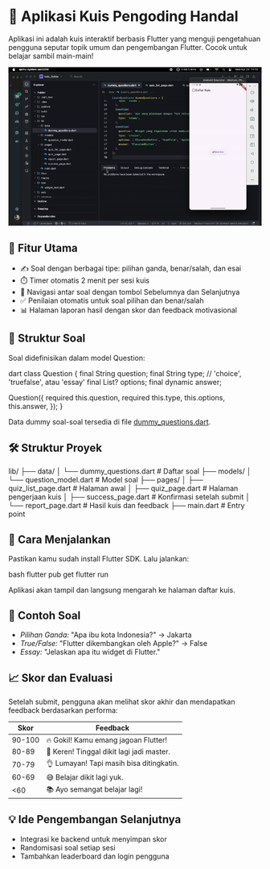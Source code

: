 # 📱 Aplikasi Kuis Pengoding Handal

Aplikasi ini adalah kuis interaktif berbasis Flutter yang menguji pengetahuan pengguna seputar topik umum dan pengembangan Flutter. Cocok untuk belajar sambil main-main!

![Demo](assets/demo.gif)

## 🎯 Fitur Utama

- ✍️ Soal dengan berbagai tipe: pilihan ganda, benar/salah, dan esai
- ⏱️ Timer otomatis 2 menit per sesi kuis
- 🔄 Navigasi antar soal dengan tombol Sebelumnya dan Selanjutnya
- ✅ Penilaian otomatis untuk soal pilihan dan benar/salah
- 📊 Halaman laporan hasil dengan skor dan feedback motivasional

## 🧠 Struktur Soal

Soal didefinisikan dalam model Question:

dart
class Question {
final String question;
final String type; // 'choice', 'truefalse', atau 'essay'
final List<String>? options;
final dynamic answer;

Question({
required this.question,
required this.type,
this.options,
this.answer,
});
}

Data dummy soal-soal tersedia di file [dummy_questions.dart](./data/dummy_questions.dart).

## 🛠️ Struktur Proyek

lib/
├── data/
│ └── dummy_questions.dart # Daftar soal
├── models/
│ └── question_model.dart # Model soal
├── pages/
│ ├── quiz_list_page.dart # Halaman awal
│ ├── quiz_page.dart # Halaman pengerjaan kuis
│ ├── success_page.dart # Konfirmasi setelah submit
│ └── report_page.dart # Hasil kuis dan feedback
├── main.dart # Entry point

## 🚀 Cara Menjalankan

Pastikan kamu sudah install Flutter SDK. Lalu jalankan:

bash
flutter pub get
flutter run

Aplikasi akan tampil dan langsung mengarah ke halaman daftar kuis.

## 🧪 Contoh Soal

- _Pilihan Ganda:_ "Apa ibu kota Indonesia?" → Jakarta
- _True/False:_ "Flutter dikembangkan oleh Apple?" → False
- _Essay:_ "Jelaskan apa itu widget di Flutter."

## 📈 Skor dan Evaluasi

Setelah submit, pengguna akan melihat skor akhir dan mendapatkan feedback berdasarkan performa:

| Skor   | Feedback                                  |
| ------ | ----------------------------------------- |
| 90-100 | 🔥 Gokil! Kamu emang jagoan Flutter!      |
| 80-89  | 💪 Keren! Tinggal dikit lagi jadi master. |
| 70-79  | 👌 Lumayan! Tapi masih bisa ditingkatin.  |
| 60-69  | 😅 Belajar dikit lagi yuk.                |
| <60    | 📚 Ayo semangat belajar lagi!             |

## 💡 Ide Pengembangan Selanjutnya

- Integrasi ke backend untuk menyimpan skor
- Randomisasi soal setiap sesi
- Tambahkan leaderboard dan login pengguna
